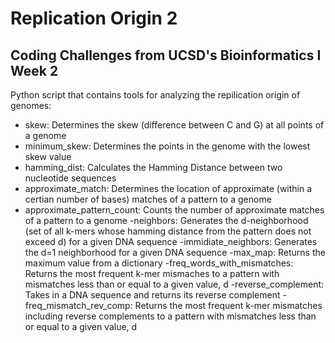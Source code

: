 # Replication Origin 2
## Coding Challenges from UCSD's Bioinformatics I Week 2

Python script that contains tools for analyzing the repilication origin of genomes:
- skew: Determines the skew (difference between C and G) at all points of a genome
- minimum_skew: Determines the points in the genome with the lowest skew value
- hamming_dist: Calculates the Hamming Distance between two nucleotide sequences
- approximate_match: Determines the location of approximate (within a certian number of bases) matches of a pattern to a genome
- approximate_pattern_count: Counts the number of approximate matches of a pattern to a genome
-neighbors: Generates the d-neighborhood (set of all k-mers whose hamming distance from the pattern does not exceed d)
 for a given DNA sequence
 -immidiate_neighbors: Generates the d=1 neighborhood for a given DNA sequence
 -max_map: Returns the maximum value from a dictionary 
 -freq_words_with_mismatches: Returns the most frequent k-mer mismaches to a pattern with mismatches less than or equal to a given value, d
 -reverse_complement: Takes in a DNA sequence and returns its reverse complement
 -freq_mismatch_rev_comp: Returns the most frequent k-mer mismatches including reverse complements to a pattern with mismatches less than or equal to a given value, d